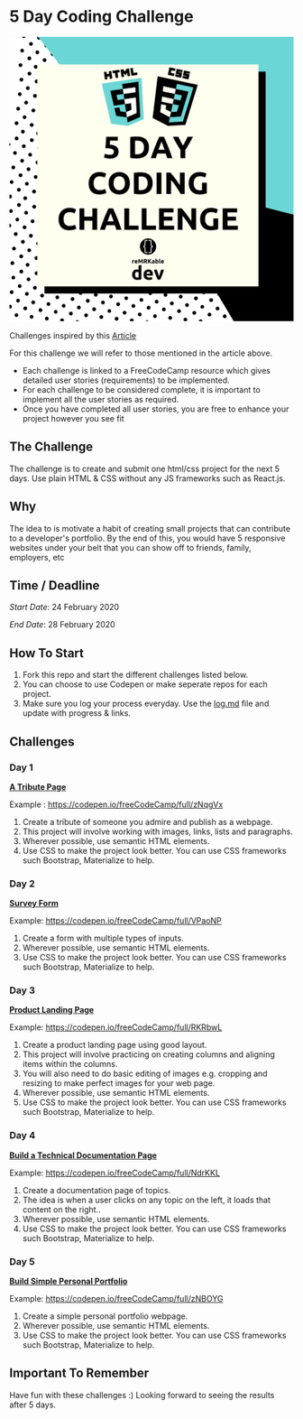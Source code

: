 # 5 Day Coding Challenge

![challenge](./challenge.png)

Challenges inspired by this [Article](https://medium.com/@avicndugu/projects-to-practice-html-css-skills-for-beginners-8b9ed67a7dd1)

For this challenge we will refer to those mentioned in the article above. 
- Each challenge is linked to a FreeCodeCamp resource which gives detailed user stories (requirements) to be implemented. 
- For each challenge to be considered complete, it is important to implement all the user stories as required. 
- Once you have completed all user stories, you are free to enhance your project however you see fit

## The Challenge
The challenge is to create and submit one html/css project for the next 5 days. Use plain HTML & CSS without any JS frameworks such as React.js. 

## Why
The idea to is motivate a habit of creating small projects that can contribute to a developer's portfolio.  By the end of this, you would have 5 responsive websites under your belt that you can show off to friends, family, employers, etc

## Time / Deadline
*Start Date*: 24 February 2020

*End Date*: 28 February 2020

## How To Start
1. Fork this repo and start the different challenges listed below. 
2. You can choose to use Codepen or make seperate repos for each project. 
3. Make sure you log your process everyday. Use the [log.md](https://github.com/reMRKableDev/5-day-coding-challenge/blob/master/log.md) file and update with progress & links. 

## Challenges
### Day 1
[**A Tribute Page**](https://www.freecodecamp.org/learn/responsive-web-design/responsive-web-design-projects/build-a-tribute-page)

Example : https://codepen.io/freeCodeCamp/full/zNqgVx

1. Create a tribute of someone you admire and publish as a webpage.
2. This project will involve working with images, links, lists and paragraphs. 
3. Wherever possible, use semantic HTML elements.
4. Use CSS to make the project look better. You can use CSS frameworks such Bootstrap, Materialize to help. 

### Day 2
[**Survey Form**](https://www.freecodecamp.org/learn/responsive-web-design/responsive-web-design-projects/build-a-survey-form)

Example: https://codepen.io/freeCodeCamp/full/VPaoNP

1. Create a form with multiple types of inputs.
2. Wherever possible, use semantic HTML elements.
4. Use CSS to make the project look better. You can use CSS frameworks such Bootstrap, Materialize to help. 

### Day 3
[**Product Landing Page**](https://www.freecodecamp.org/learn/responsive-web-design/responsive-web-design-projects/build-a-product-landing-page)

Example: https://codepen.io/freeCodeCamp/full/RKRbwL

1. Create a product landing page using good layout.
2. This project will involve practicing on creating columns and aligning items within the columns. 
3. You will also need to do basic editing of images e.g. cropping and resizing to make perfect images for your web page.
4. Wherever possible, use semantic HTML elements.
5. Use CSS to make the project look better. You can use CSS frameworks such Bootstrap, Materialize to help. 

### Day 4
[**Build a Technical Documentation Page**](https://www.freecodecamp.org/learn/responsive-web-design/responsive-web-design-projects/build-a-technical-documentation-page)

Example: https://codepen.io/freeCodeCamp/full/NdrKKL

1. Create a documentation page of topics.
2. The idea is when a user clicks on any topic on the left, it loads that content on the right.. 
3. Wherever possible, use semantic HTML elements.
4. Use CSS to make the project look better. You can use CSS frameworks such Bootstrap, Materialize to help. 

### Day 5
[**Build Simple Personal Portfolio**](https://www.freecodecamp.org/learn/responsive-web-design/responsive-web-design-projects/build-a-personal-portfolio-webpage)

Example: https://codepen.io/freeCodeCamp/full/zNBOYG

1. Create a simple personal portfolio webpage.
2. Wherever possible, use semantic HTML elements.
3. Use CSS to make the project look better. You can use CSS frameworks such Bootstrap, Materialize to help.


## Important To Remember
Have fun with these challenges :) 
Looking forward to seeing the results after 5 days.
